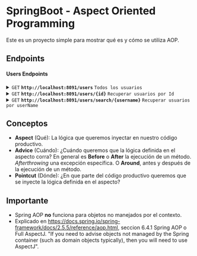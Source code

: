 # SpringBoot - Aspect Oriented Programming

Este es un proyecto simple para mostrar qué es y cómo se utiliza AOP.

## Endpoints

#### Users Endpoints

<details>
 <summary><code>GET</code> <code><b>http://localhost:8091/users</b></code> <code>Todos los usuarios</code></summary>

##### Parameters

> None

##### Responses

> | http code     | content-type                      | response                                                            |
> |---------------|-----------------------------------|---------------------------------------------------------------------|
> | `200`         | `application/json;charset=UTF-8`        | json string                                                         |

</details>

<details>
 <summary><code>GET</code> <code><b>http://localhost:8091/users/{id}</b></code> <code>Recuperar usuarios por Id</code></summary>

##### Parameters

> | name              |  type     | data type      | description                         |
> |-------------------|-----------|----------------|-------------------------------------|
> | `id` |  required | int   | El identificador del usuario    |

##### Responses

> | http code     | content-type                      | response                                                            |
> |---------------|-----------------------------------|---------------------------------------------------------------------|
> | `200`         | `application/json;charset=UTF-8`        | json string                                                         |
> | `500`         | `text/html;charset=utf-8`         | None
</details>

<details>
 <summary><code>GET</code> <code><b>http://localhost:8091/users/search/{username}</b></code> <code>Recuperar usuarios por userName</code></summary>

##### Parameters

> | name              |  type     | data type      | description                         |
> |-------------------|-----------|----------------|-------------------------------------|
> | `username` |  required | string   | El nombre del usuario    |

##### Responses

> | http code     | content-type                      | response                                                            |
> |---------------|-----------------------------------|---------------------------------------------------------------------|
> | `200`         | `application/json;charset=UTF-8`        | json string                                                         |
> | `500`         | `text/html;charset=utf-8`         | None                                                                |
</details>

## Conceptos 

- **Aspect** (Qué): La lógica que queremos inyectar en nuestro código productivo.
- **Advice** (Cuándo): ¿Cuándo queremos que la lógica definida en el aspecto corra? En general es **Before** o **After** la ejecución de un método. *Afterthrowing* una excepción específica. O **Around**, antes y después de la ejecución de un método.
- **Pointcut** (Dónde): ¿En que parte del código productivo queremos que se inyecte la lógica definida en el aspecto?

## Importante

- Spring AOP **no** funciona para objetos no manejados por el contexto. 
- Explicado en https://docs.spring.io/spring-framework/docs/2.5.5/reference/aop.html, seccion 6.4.1 Spring AOP o Full AspectJ. "If you need to advise objects not managed by the Spring container (such as domain objects typically), then you will need to use AspectJ". 